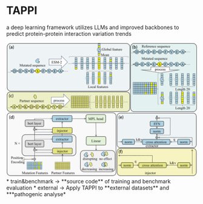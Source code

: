 # TAPPI
 a deep learning framework utilizes LLMs and improved backbones to predict protein-protein interaction variation trends 
 <div align="center">
    <img src="docs/base_back.png", width="800">
</div>
* train&benchmark -> **source code** of training and benchmark evaluation
* external -> Apply TAPPI to **external datasets** and ***pathogenic analyse*
